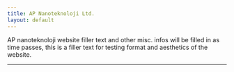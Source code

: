 ```yaml
---
title: AP Nanoteknoloji Ltd.
layout: default
---
```


AP nanoteknoloji website filler text and other misc. infos will be filled in as time passes, this is a filler text for testing format and aesthetics of the website.

<hr></hr>
